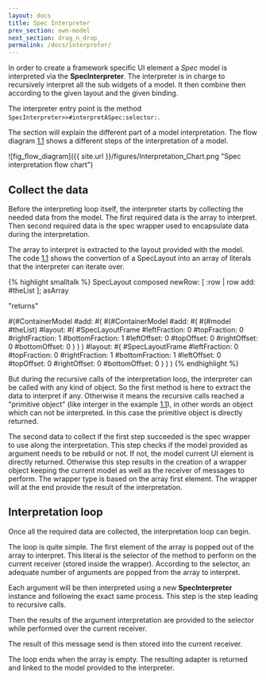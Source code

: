 ```yaml
---
layout: docs
title: Spec Interpreter
prev_section: own-model
next_section: drag_n_drop_
permalink: /docs/interpreter/
---
```


<a name="sec_spec_interpreter"></a>

In order to create a framework specific UI element a 
*Spec* model is interpreted via the 
**SpecInterpreter**.
The interpreter is in charge to recursively interpret all the sub widgets of a model.
It then combine then according to the given layout and the given binding.


The interpreter entry point is the method 
`SpecInterpreter>>#interpretASpec:selector:`.


The section will explain the different part of a model interpretation.
The flow diagram 
[1.1](#fig_flow_diagram) shows a different steps of the interpretation of a model.


<a name="fig_flow_diagram"></a>![fig_flow_diagram]({{ site.url }}/figures/Interpretation_Chart.png "Spec interpretation flow chart")

<a name="collect_the_data" class="hash"></a>
## Collect the data <a href="#collect_the_data" class="permalink" title="Permalink"><i class='fa fa-link'></i></a>


Before the interpreting loop itself, the interpreter starts by collecting the needed data from the model.
The first required data is the array to interpret. Then second required data is the spec wrapper used to encapsulate data during the interpretation.


The array to interpret is extracted to the layout provided with the model.
The code 
[1.1](#ex_extract_array) shows the convertion of a SpecLayout into an array of literals that the interpreter can iterate over.




{% highlight smalltalk %}
SpecLayout composed
	newRow: [ :row | row add: #theList ];
	asArray
	 
"returns"	 

#(#ContainerModel 
	#add: #(
		#(#ContainerModel 
			#add: #(
				#(#model #theList) 
					#layout: #(
						#SpecLayoutFrame 
							#leftFraction: 0 
							#topFraction: 0 
							#rightFraction: 1 
							#bottomFraction: 1 
							#leftOffset: 0 
							#topOffset: 0 
							#rightOffset: 0 
							#bottomOffset: 0
					)
			)
		) #layout: #(
			#SpecLayoutFrame 
				#leftFraction: 0 
				#topFraction: 0 
				#rightFraction: 1 
				#bottomFraction: 1 
				#leftOffset: 0 
				#topOffset: 0 
				#rightOffset: 0 
				#bottomOffset: 0
		)
	)
)
{% endhighlight %}


But during the recursive calls of the interpretation loop, the interpreter can be called with any kind of object.
So the first method is here to extract the data to interpret if any.
Otherwise it means the recursive calls reached a "primitive object" (like interger in the example 
[1.1](#ex_extract_array)), in other words an object which can not be interpreted.
In this case the primitive object is directly returned.


The second data to collect if the first step succeeded is the spec wrapper to use along the interpretation.
This step checks if the model provided as argument needs to be rebuild or not.
If not, the model current UI element is directly returned.
Otherwise this step results in the creation of a wrapper object keeping the current model as well as the receiver of messages to perform.
The wrapper type is based on the array first element.
The wrapper will at the end provide the result of the interpretation.



<a name="interpretation_loop" class="hash"></a>
## Interpretation loop <a href="#interpretation_loop" class="permalink" title="Permalink"><i class='fa fa-link'></i></a>


Once all the required data are collected, the interpretation loop can begin.


The loop is quite simple. The first element of the array is popped out of the array to interpret.
This literal is the selector of the method to perform on the current receiver (stored inside the wrapper).
According to the selector, an adequate number of arguments are popped from the array to interpret.


Each argument will be then interpreted using a new 
**SpecInterpreter** instance and following the exact same process.
This step is the step leading to recursive calls.


Then the results of the argument interpretation are provided to the selector while performed over the current receiver.


The result of this message send is then stored into the current receiver.


The loop ends when the array is empty.
The resulting adapter is returned and linked to the model provided to the interpreter.
